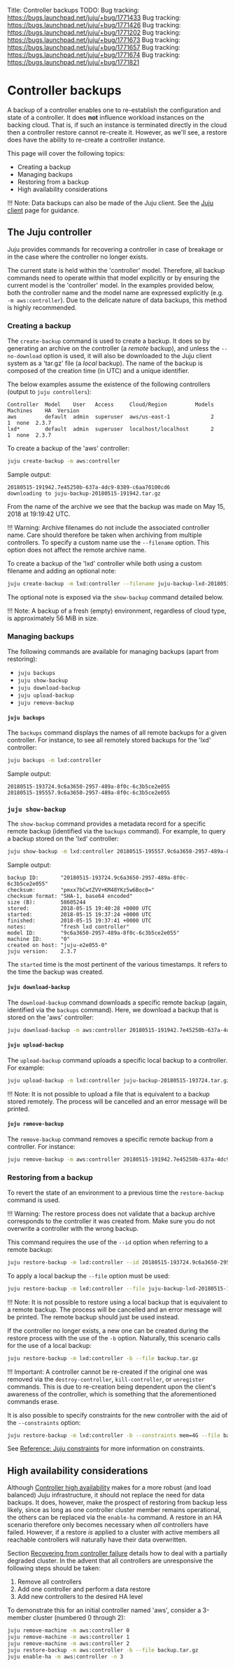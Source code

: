 Title: Controller backups
TODO:  Bug tracking: https://bugs.launchpad.net/juju/+bug/1771433
       Bug tracking: https://bugs.launchpad.net/juju/+bug/1771426
       Bug tracking: https://bugs.launchpad.net/juju/+bug/1771202
       Bug tracking: https://bugs.launchpad.net/juju/+bug/1771673
       Bug tracking: https://bugs.launchpad.net/juju/+bug/1771657
       Bug tracking: https://bugs.launchpad.net/juju/+bug/1771674
       Bug tracking: https://bugs.launchpad.net/juju/+bug/1771821

# Controller backups

A backup of a controller enables one to re-establish the configuration and
state of a controller. It does **not** influence workload instances on the
backing cloud. That is, if such an instance is terminated directly in the cloud
then a controller restore cannot re-create it. However, as we'll see, a restore
does have the ability to re-create a controller instance.

This page will cover the following topics:

 - Creating a backup
 - Managing backups
 - Restoring from a backup
 - High availability considerations

!!! Note:
    Data backups can also be made of the Juju client. See the
    [Juju client][client-backups] page for guidance.

## The Juju controller

Juju provides commands for recovering a controller in case of breakage or in
the case where the controller no longer exists.

The current state is held within the 'controller' model. Therefore, all backup
commands need to operate within that model explicitly or by ensuring the
current model is the 'controller' model. In the examples provided below, both
the controller name and the model name are expressed explicitly (e.g.
`-m aws:controller`). Due to the delicate nature of data backups, this method
is highly recommended.

### Creating a backup

The `create-backup` command is used to create a backup. It does so by
generating an archive on the controller (a *remote* backup), and unless the
`--no-download` option is used, it will also be downloaded to the Juju client
system as a 'tar.gz' file (a *local* backup). The name of the backup is
composed of the creation time (in UTC) and a unique identifier.

The below examples assume the existence of the following controllers (output to
`juju controllers`):

```no-highlight
Controller  Model    User   Access     Cloud/Region         Models  Machines    HA  Version
aws         default  admin  superuser  aws/us-east-1             2         1  none  2.3.7  
lxd*        default  admin  superuser  localhost/localhost       2         1  none  2.3.7
```

To create a backup of the 'aws' controller:

```bash
juju create-backup -m aws:controller
```

Sample output:

```no-highlight
20180515-191942.7e45250b-637a-4dc9-8389-c6aa70100cd6
downloading to juju-backup-20180515-191942.tar.gz
```

From the name of the archive we see that the backup was made on May 15, 2018 at
19:19:42 UTC.

!!! Warning:
    Archive filenames do not include the associated controller name. Care
    should therefore be taken when archiving from multiple controllers. To
    specify a custom name use the `--filename` option. This option does not
    affect the remote archive name.

To create a backup of the 'lxd' controller while both using a custom filename
and adding an optional note:

```bash
juju create-backup -m lxd:controller --filename juju-backup-lxd-20180515-193724.tar.gz "fresh lxd controller"
```

The optional note is exposed via the `show-backup` command detailed below.

!!! Note:
    A backup of a fresh (empty) environment, regardless of cloud type, is
    approximately 56 MiB in size.

### Managing backups

The following commands are available for managing backups (apart from
restoring):

 - `juju backups`
 - `juju show-backup`
 - `juju download-backup`
 - `juju upload-backup`
 - `juju remove-backup`

#### `juju backups`

The `backups` command displays the names of all remote backups for a given
controller. For instance, to see all remotely stored backups for the 'lxd'
controller:

```bash
juju backups -m lxd:controller
```

Sample output:

```no-highlight
20180515-193724.9c6a3650-2957-489a-8f0c-6c3b5ce2e055
20180515-195557.9c6a3650-2957-489a-8f0c-6c3b5ce2e055
```

### `juju show-backup`

The `show-backup` command provides a metadata record for a specific remote
backup (identified via the `backups` command). For example, to query a backup
stored on the 'lxd' controller:

```bash
juju show-backup -m lxd:controller 20180515-195557.9c6a3650-2957-489a-8f0c-6c3b5ce2e055
```

Sample output:

```no-highlight
backup ID:       "20180515-193724.9c6a3650-2957-489a-8f0c-6c3b5ce2e055"
checksum:        "pmxx7bCwtZVV+KM48YKz5w6Boc0="
checksum format: "SHA-1, base64 encoded"
size (B):        58605244
stored:          2018-05-15 19:40:28 +0000 UTC
started:         2018-05-15 19:37:24 +0000 UTC
finished:        2018-05-15 19:37:41 +0000 UTC
notes:           "fresh lxd controller"
model ID:        "9c6a3650-2957-489a-8f0c-6c3b5ce2e055"
machine ID:      "0"
created on host: "juju-e2e055-0"
juju version:    2.3.7
```

The `started` time is the most pertinent of the various timestamps. It refers
to the time the backup was created.

#### `juju download-backup`

The `download-backup` command downloads a specific remote backup (again,
identified via the `backups` command). Here, we download a backup that is
stored on the 'aws' controller:

```bash
juju download-backup -m aws:controller 20180515-191942.7e45250b-637a-4dc9-8389-c6aa70100cd6
```

#### `juju upload-backup`

The `upload-backup` command uploads a specific local backup to a controller.
For example:

```bash
juju upload-backup -m lxd:controller juju-backup-20180515-193724.tar.gz
```

!!! Note:
    It is not possible to upload a file that is equivalent to a backup stored
    remotely. The process will be cancelled and an error message will be
    printed.

#### `juju remove-backup`

The `remove-backup` command removes a specific remote backup from a controller.
For instance:

```bash
juju remove-backup -m aws:controller 20180515-191942.7e45250b-637a-4dc9-8389-c6aa70100cd6
```

### Restoring from a backup

To revert the state of an environment to a previous time the `restore-backup`
command is used.

!!! Warning:
    The restore process does not validate that a backup archive corresponds to
    the controller it was created from. Make sure you do not overwrite a
    controller with the wrong backup.

This command requires the use of the `--id` option when referring to a remote
backup:

```bash 
juju restore-backup -m lxd:controller --id 20180515-193724.9c6a3650-2957-489a-8f0c-6c3b5ce2e055
```

To apply a local backup the `--file` option must be used:

```bash
juju restore-backup -m lxd:controller --file juju-backup-lxd-20180515-193724.tar.gz
```

!!! Note:
    It is not possible to restore using a local backup that is equivalent to a
    remote backup. The process will be cancelled and an error message will be
    printed. The remote backup should just be used instead.

If the controller no longer exists, a new one can be created during the restore
process with the use of the `-b` option. Naturally, this scenario calls for
the use of a local backup:

```bash
juju restore-backup -m lxd:controller -b --file backup.tar.gz
```

!!! Important:
    A controller cannot be re-created if the original one was removed via the
    `destroy-controller`, `kill-controller`, or `unregister` commands. This is
    due to re-creation being dependent upon the client's awareness of the
    controller, which is something that the aforementioned commands erase.

It is also possible to specify constraints for the new controller with the aid
of the `--constraints` option:

```bash
juju restore-backup -m lxd:controller -b --constraints mem=4G --file backup.tar.gz
```

See [Reference: Juju constraints][reference-constraints] for more information
on constraints.

## High availability considerations

Although [Controller high availability][controllers-ha] makes for a more robust
(and load balanced) Juju infrastructure, it should not replace the need for
data backups. It does, however, make the prospect of restoring from backup less
likely, since as long as one controller cluster member remains operational, the
others can be replaced via the `enable-ha` command. A restore in an HA scenario
therefore only becomes necessary when *all* controllers have failed. However,
if a restore *is* applied to a cluster with active members all reachable
controllers will naturally have their data overwritten.

Section [Recovering from controller failure][recovering-ha-failure] details how
to deal with a partially degraded cluster. In the advent that all controllers
are unresponsive the following steps should be taken:

 1. Remove all controllers
 1. Add one controller and perform a data restore
 1. Add new controllers to the desired HA level

To demonstrate this for an initial controller named 'aws', consider a 3-member
cluster (numbered 0 through 2):

```bash
juju remove-machine -m aws:controller 0
juju remove-machine -m aws:controller 1
juju remove-machine -m aws:controller 2
juju restore-backup -m aws:controller -b --file backup.tar.gz
juju enable-ha -m aws:controller -n 3
```


<!-- LINKS -->

[controllers-ha]: ./controllers-ha.html
[client-backups]: ./client.html#backups
[reference-constraints]: ./reference-constraints.html
[recovering-ha-failure]: ./controllers-ha.html#recovering-from-controller-failure
